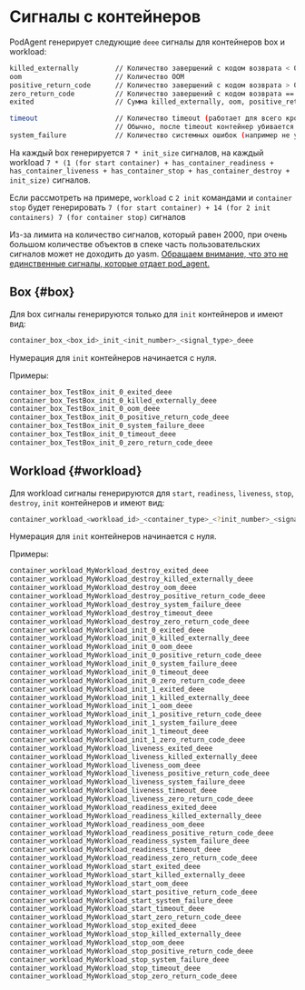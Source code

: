 # Сигналы c контейнеров

PodAgent генерирует следующие `deee` сигналы для контейнеров box и workload:

```bash
killed_externally         // Количество завершений с кодом возврата < 0 (кроме OOM)
oom                       // Количество OOM
positive_return_code      // Количество завершений с кодом возврата > 0
zero_return_code          // Количество завершений с кодом возврата == 0
exited                    // Сумма killed_externally, oom, positive_return_code, zero_return_code

timeout                   // Количество timeout (работает для всего кроме start контейнера workload, у которого нет timeout)
                          // Обычно, после timeout контейнер убивается kill -9
system_failure            // Количество системных ошибок (например не удалось выполнить kill -9 контейнера)
```

На каждый box генерируется `7 * init_size` сигналов, на каждый workload `7 * (1 (for start container) + has_container_readiness + has_container_liveness + has_container_stop + has_container_destroy + init_size)` сигналов.

Если рассмотреть на примере, `workload` с `2 init` командами и `container stop` будет генерировать `7 (for start container) + 14 (for 2 init containers) 7 (for container stop)` сигналов

Из-за лимита на количество сигналов, который равен 2000, при очень большом количестве объектов в спеке часть пользовательских сигналов может не доходить до yasm.
[Обращаем внимание, что это не единственные сигналы, которые отдает pod_agent.](user-sensors.md#limit)

##  Box {#box}
Для box сигналы генерируются только для `init` контейнеров и имеют вид:

```bash
container_box_<box_id>_init_<init_number>_<signal_type>_deee
```

Нумерация для `init` контейнеров начинается с нуля.

Примеры:

```bash
container_box_TestBox_init_0_exited_deee
container_box_TestBox_init_0_killed_externally_deee
container_box_TestBox_init_0_oom_deee
container_box_TestBox_init_0_positive_return_code_deee
container_box_TestBox_init_0_system_failure_deee
container_box_TestBox_init_0_timeout_deee
container_box_TestBox_init_0_zero_return_code_deee
```

##  Workload {#workload}
Для workload сигналы генерируются для `start`, `readiness`, `liveness`, `stop`, `destroy`, `init` контейнеров и имеют вид:

```bash
container_workload_<workload_id>_<container_type>_<?init_number>_<signal_type>_deee
```

Нумерация для `init` контейнеров начинается с нуля.

Примеры:

```bash
container_workload_MyWorkload_destroy_exited_deee
container_workload_MyWorkload_destroy_killed_externally_deee
container_workload_MyWorkload_destroy_oom_deee
container_workload_MyWorkload_destroy_positive_return_code_deee
container_workload_MyWorkload_destroy_system_failure_deee
container_workload_MyWorkload_destroy_timeout_deee
container_workload_MyWorkload_destroy_zero_return_code_deee
container_workload_MyWorkload_init_0_exited_deee
container_workload_MyWorkload_init_0_killed_externally_deee
container_workload_MyWorkload_init_0_oom_deee
container_workload_MyWorkload_init_0_positive_return_code_deee
container_workload_MyWorkload_init_0_system_failure_deee
container_workload_MyWorkload_init_0_timeout_deee
container_workload_MyWorkload_init_0_zero_return_code_deee
container_workload_MyWorkload_init_1_exited_deee
container_workload_MyWorkload_init_1_killed_externally_deee
container_workload_MyWorkload_init_1_oom_deee
container_workload_MyWorkload_init_1_positive_return_code_deee
container_workload_MyWorkload_init_1_system_failure_deee
container_workload_MyWorkload_init_1_timeout_deee
container_workload_MyWorkload_init_1_zero_return_code_deee
container_workload_MyWorkload_liveness_exited_deee
container_workload_MyWorkload_liveness_killed_externally_deee
container_workload_MyWorkload_liveness_oom_deee
container_workload_MyWorkload_liveness_positive_return_code_deee
container_workload_MyWorkload_liveness_system_failure_deee
container_workload_MyWorkload_liveness_timeout_deee
container_workload_MyWorkload_liveness_zero_return_code_deee
container_workload_MyWorkload_readiness_exited_deee
container_workload_MyWorkload_readiness_killed_externally_deee
container_workload_MyWorkload_readiness_oom_deee
container_workload_MyWorkload_readiness_positive_return_code_deee
container_workload_MyWorkload_readiness_system_failure_deee
container_workload_MyWorkload_readiness_timeout_deee
container_workload_MyWorkload_readiness_zero_return_code_deee
container_workload_MyWorkload_start_exited_deee
container_workload_MyWorkload_start_killed_externally_deee
container_workload_MyWorkload_start_oom_deee
container_workload_MyWorkload_start_positive_return_code_deee
container_workload_MyWorkload_start_system_failure_deee
container_workload_MyWorkload_start_timeout_deee
container_workload_MyWorkload_start_zero_return_code_deee
container_workload_MyWorkload_stop_exited_deee
container_workload_MyWorkload_stop_killed_externally_deee
container_workload_MyWorkload_stop_oom_deee
container_workload_MyWorkload_stop_positive_return_code_deee
container_workload_MyWorkload_stop_system_failure_deee
container_workload_MyWorkload_stop_timeout_deee
container_workload_MyWorkload_stop_zero_return_code_deee
```
